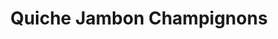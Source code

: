 ---
layout: recette
categories: [recettes]
hidden: true
lang: fr
title: Quiche Jambon Champignons
type: sel
ingredients: 
  - nom: pâte brisée 
    qte: 1
  - nom: oeufs 
    qte: 5
  - nom: oignon
    qte: 1
  - nom: jambon
    qte: 4
    unite: tranches
  - nom: crème liquide
    qte: 15
    unite: cL
  - nom: lait
    qte: 15
    unite: cL
  - nom: champignons
    qte: 200
    unite: gr
  - nom: fromage rapé
    qte: 200
    unite: gr
  - nom: muscade
    qte: à souhait
preconditions:
  - Le lait et les oeufs doivent être à température ambiante
  - Couper le jambons en petits carrés
  - Préchauffer le four à 180°C
etapes:
  - label: "Préparation"
    details:
      - Faire revenir les oignons
      - Ajouter les champignons
      - Dans un saladier, battre les oeufs
      - Y ajouter la crème, le lait, le jambon et le fromage rapé
      - Mélanger
      - Saler, poivrer, ajouter la muscade rapée
      - Piquer la pâte brisée
      - Verser le mélange et répartir les éléments solides dans le moule
materiel:
  - plat à tarte
cuisson: 
  - Cuire 40 minutes à 180°C
---